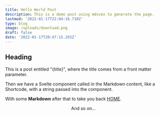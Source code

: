 ```yaml
---
title: Hello World Post
description: This is a demo post using mdsvex to generate the page.
lastmod: '2022-01-17T22:04:16.710Z'
type: blog
image: /uploads/download.png
draft: false
date: '2022-01-17T20:47:15.265Z'
---
```


<script>
  import Shortcode from "$lib/components/Shortcode.svelte";
  import Figure from "$lib/components/Figure.svelte";
</script>

## Heading

This is a post entitled "{title}", where the title comes from a front matter parameter.

Then we have a Svelte component called in the Markdown content, like a Shortcode, with a string passed into the component.

<Shortcode passedIn="Here I Go" />

With some **Markdown** after that to take you back [HOME](/).

<Figure src="/uploads/download.png" title="Hello SvelteKit!" align="center" classes="max-w-full" />

And so on...